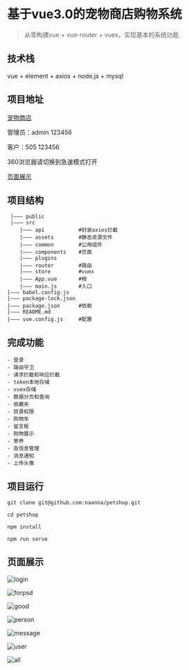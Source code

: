 # 基于vue3.0的宠物商店购物系统
>从零构建vue + vue-router + vuex，实现基本的系统功能

## 技术栈
vue + element + axios + node.js + mysql

## 项目地址
[宠物商店](http://116.62.108.15:3000/)

管理员：admin 123456

客户：505 123456

360浏览器请切换到急速模式打开

[页面展示](#页面展示) 
## 项目结构
```
 |——— public
 |——— src
	|——— api           #封装axios拦截
	|——— assets        #静态资源文件
	|——— common        #公用组件
	|——— components    #页面
	|——— plugins
	|——— router        #路由
	|——— store         #vuex
	|——— App.vue       #根
	|——— main.js       #入口
|——— babel.config.js
|——— package-lock.json
|——— package.json      #依赖
|——— README.md
|——— vue.config.js     #配置
```

## 完成功能
```
- 登录
- 路由守卫
- 请求拦截和响应拦截
- token本地存储
- vuex存储
- 数据分页和查询
- 收藏夹
- 目录权限
- 购物车
- 留言板
- 购物展示
- 寄养
- 各信息管理
- 消息通知
- 上传头像

```


## 项目运行
```
git clone git@github.com:naanna/petshop.git

cd petshop

npm install

npm run serve
```

## 页面展示

![login](https://mmzdpicture.oss-cn-hangzhou.aliyuncs.com/login.gif)

![forpsd](https://mmzdpicture.oss-cn-hangzhou.aliyuncs.com/forpsd.gif)

![good](https://mmzdpicture.oss-cn-hangzhou.aliyuncs.com/good.gif)

![person](https://mmzdpicture.oss-cn-hangzhou.aliyuncs.com/person.gif)

![message](https://mmzdpicture.oss-cn-hangzhou.aliyuncs.com/message.gif)

![user](https://mmzdpicture.oss-cn-hangzhou.aliyuncs.com/user.gif)

![all](https://mmzdpicture.oss-cn-hangzhou.aliyuncs.com/all.gif)